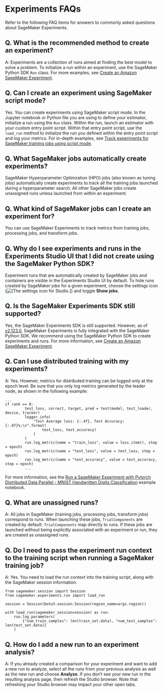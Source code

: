 # Experiments FAQs<a name="experiment-faq"></a>

Refer to the following FAQ items for answers to commonly asked questions about SageMaker Experiments\.

## Q\. What is the recommended method to create an experiment?<a name="experiments-faqs-method"></a>

A: Experiments are a collection of runs aimed at finding the best model to solve a problem\. To initialize a run within an experiment, use the SageMaker Python SDK `Run` class\. For more examples, see [Create an Amazon SageMaker Experiment](experiments-create.md)\.

## Q\. Can I create an experiment using SageMaker script mode?<a name="experiments-faqs-script-mode"></a>

Yes\. You can create experiments using SageMaker script mode\. In the Jupyter notebook or Python file you are using to define your estimator, initialize a run using the `Run` class\. Within the run, launch an estimator with your custom entry point script\. Within that entry point script, use the `load_run` method to initialize the run you defined within the entry point script and log your metrics\. For in\-depth examples, see [Track experiments for SageMaker training jobs using script mode](experiments-tutorials.md#experiments-tutorials-scripts)\.

## Q\. What SageMaker jobs automatically create experiments?<a name="experiments-faqs-automatic"></a>

SageMaker Hyperparameter Optimzation \(HPO\) jobs \(also known as tuning jobs\) automatically create experiments to track all the training jobs launched during a hyperparameter search\. All other SageMaker jobs create unassigned runs unless launched from within an experiment\.

## Q\. What kind of SageMaker jobs can I create an experiment for?<a name="experiments-faqs-create"></a>

You can use SageMaker Experiments to track metrics from training jobs, processing jobs, and transform jobs\.

## Q\. Why do I see experiments and runs in the Experiments Studio UI that I did not create using the SageMaker Python SDK?<a name="experiments-faqs-show-jobs"></a>

Experiment runs that are automatically created by SageMaker jobs and containers are visible in the Experiments Studio UI by default\. To hide runs created by SageMaker jobs for a given experiment, choose the settings icon \(![\[The settings icon for Studio.\]](http://docs.aws.amazon.com/sagemaker/latest/dg/images/icons/Settings_squid.png)\) and toggle **Show jobs**\.

## Q\. Is the SageMaker Experiments SDK still supported?<a name="experiments-faqs-sdk"></a>

Yes, the SageMaker Experiments SDK is still supported\. However, as of [v2\.123\.0](https://github.com/aws/sagemaker-python-sdk/releases/tag/v2.123.0), SageMaker Experiments is fully integrated with the SageMaker Python SDK\. We recommend using the SageMaker Python SDK to create experiments and runs\. For more information, see [Create an Amazon SageMaker Experiment](experiments-create.md)\.

## Q\. Can I use distributed training with my experiments?<a name="experiments-faqs-distributed"></a>

A: Yes\. However, metrics for distributed training can be logged only at the epoch level\. Be sure that you only log metrics generated by the leader node, as shown in the following example:

```
...
if rank == 0:
         test_loss, correct, target, pred = test(model, test_loader, device, tracker)
         logger.info(
             "Test Average loss: {:.4f}, Test Accuracy: {:.0f}%;\n".format(
                 test_loss, test_accuracy)
             )
         )
         run.log_metric(name = "train_loss", value = loss.item(), step = epoch)
         run.log_metric(name = "test_loss", value = test_loss, step = epoch)
         run.log_metric(name = "test_accuracy", value = test_accuracy, step = epoch)
         ...
```

For more information, see the [Run a SageMaker Experiment with Pytorch Distributed Data Parallel \- MNIST Handwritten Digits Classification](https://sagemaker-examples.readthedocs.io/en/latest/sagemaker-experiments/sagemaker_job_tracking/pytorch_distributed_training_experiment.html) example notebook\.

## Q\. What are unassigned runs?<a name="experiments-faqs-export"></a>

A: All jobs in SageMaker \(training jobs, processing jobs, transform jobs\) correspond to runs\. When launching these jobs, `TrialComponents` are created by default\. `TrialComponents` map directly to runs\. If these jobs are launched without being explicitly associated with an experiment or run, they are created as unassigned runs\. 

## Q\. Do I need to pass the experiment run context to the training script when running a SageMaker training job?<a name="experiments-faqs-context"></a>

A: Yes\. You need to load the run context into the training script, along with the SageMaker session information\.

```
from sagemaker.session import Session
from sagemaker.experiments.run import load_run

session = Session(boto3.session.Session(region_name=args.region))

with load_run(sagemaker_session=session) as run:
    run.log_parameters(
        {"num_train_samples": len(train_set.data), "num_test_samples": len(test_set.data)}
    )
```

## Q\. How do I add a new run to an experiment analysis?<a name="experiments-faqs-analyze"></a>

A: If you already created a comparison for your experiment and want to add a new run to analyze, select all the runs from your previous analysis as well as the new run and choose **Analyze**\. If you don’t see your new run in the resulting analysis page, then refresh the Studio browser\. Note that refreshing your Studio browser may impact your other open tabs\.